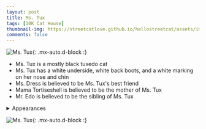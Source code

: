 ```yaml
---
layout: post
title: Ms. Tux
tags: [10K Cat House]
thumbnail-img: https://streetcatlove.github.io/hellostreetcat/assets/img/ms_tux.png
comments: false
---
```


![Ms. Tux](https://streetcatlove.github.io/hellostreetcat/assets/img/ms_tux.png){: .mx-auto.d-block :}

* Ms. Tux is a mostly black tuxedo cat
* Ms. Tux has a white underside, white back boots, and a white marking on her nose and chin
* Ms. Dress is believed to be Ms. Tux's best friend
* Mama Tortiseshell is believed to be the mother of Ms. Tux
* Mr. Edo is believed to be the sibling of Ms. Tux

<details>
<summary>Appearances</summary>
<ul>
	<li><a href="https://youtu.be/4aO6f1kgMaU?si=9VtqC-U7jewWwikW&t=1468">9/3/24 10:18</a></li>
	<li><a href="https://youtu.be/RzMebKW08rY?si=FsupffNxUKOYYC7k&t=63">9/7/24 23:56</a></li>
	<li><a href="https://youtu.be/Ty7oCBhi1tw?si=aRywzjGDQiMIX5BB&t=11252">10/27/24 03:04</a></li>
</ul>
</details>

![Ms. Tux](https://streetcatlove.github.io/hellostreetcat/assets/img/ms_tux0.png){: .mx-auto.d-block :}